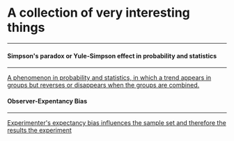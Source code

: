 # A collection of very interesting things
-----------------------------------------

#### Simpson's paradox or Yule-Simpson effect in probability and statistics
---------------------------------------------------------------------------
[A phenomenon in probability and statistics, in which a trend appears in groups but reverses or
disappears when the groups are combined.](https://en.wikipedia.org/wiki/Simpson%27s_paradox)

#### Observer-Expentancy Bias
-----------------------------
[Experimenter's expectancy bias influences the sample set and therefore the results the experiment](https://en.wikipedia.org/wiki/Observer-expectancy_effect)
